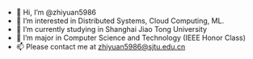 - 👋 Hi, I’m @zhiyuan5986
- 👀 I’m interested in Distributed Systems, Cloud Computing, ML.
- 🌱 I’m currently studying in Shanghai Jiao Tong University
- 💞️ I’m major in Computer Science and Technology (IEEE Honor Class)
- 📫 Please contact me at zhiyuan5986@sjtu.edu.cn

<!---
zhiyuan5986/zhiyuan5986 is a ✨ special ✨ repository because its `README.md` (this file) appears on your GitHub profile.
You can click the Preview link to take a look at your changes.
--->
